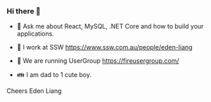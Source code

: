 ### Hi there 👋

<!--
**EdenLiang/edenliang** is a ✨ _special_ ✨ repository because its `README.md` (this file) appears on your GitHub profile.

Here are some ideas to get you started:

- 🔭 I’m currently working on ...
- 🌱 I’m currently learning ...
- 👯 I’m looking to collaborate on ...
- 🤔 I’m looking for help with ...
- 💬 Ask me about ...
- 📫 How to reach me: ...
- 😄 Pronouns: ...
- ⚡ Fun fact: ...
-->

- 💬 Ask me about React, MySQL, .NET Core and how to build your applications.

- 🔭 I work at SSW https://www.ssw.com.au/people/eden-liang

- 👯 We are running UserGroup https://fireusergroup.com/

- 👪 I am dad to 1 cute boy.


Cheers
Eden Liang
